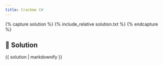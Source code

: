 ```yaml
---
title: Crackme C#
---
```


{% capture solution %}
{% include_relative solution.txt %}
{% endcapture %}

## 📝 Solution

{{ solution | markdownify }}
